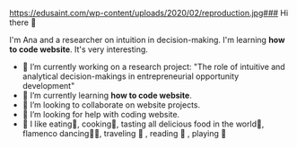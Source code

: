 https://edusaint.com/wp-content/uploads/2020/02/reproduction.jpg### Hi there 👋

I'm Ana and a researcher on intuition in decision-making. I'm learning **how to code website**. It's very interesting.


- 🔭 I’m currently working on a research project: "The role of intuitive and analytical decision-makings in entrepreneurial opportunity development"
- 🌱 I’m currently learning **how to code website**.
- 👯 I’m looking to collaborate on website projects.
- 🤔 I’m looking for help with coding website.
- 🍇 I like eating🥞, cooking🥑, tasting all delicious food in the world🍱, flamenco dancing💃🏻, traveling 🧳 , reading 📖 , playing 🎹 

[logo]: https://edusaint.com/wp-content/uploads/2020/02/reproduction.jpg "Sun Flowers"
